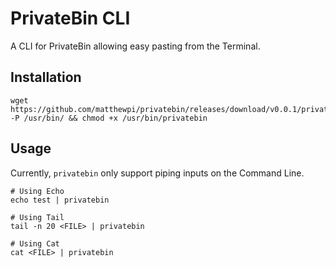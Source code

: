 # PrivateBin CLI

A CLI for PrivateBin allowing easy pasting from the Terminal.

## Installation

```shell script
wget https://github.com/matthewpi/privatebin/releases/download/v0.0.1/privatebin -P /usr/bin/ && chmod +x /usr/bin/privatebin
```

## Usage

Currently, `privatebin` only support piping inputs on the Command Line.

```shell script
# Using Echo
echo test | privatebin

# Using Tail
tail -n 20 <FILE> | privatebin

# Using Cat
cat <FILE> | privatebin
```
